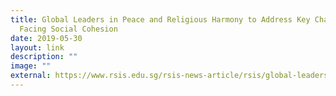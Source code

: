 ```yaml
---
title: Global Leaders in Peace and Religious Harmony to Address Key Challenges
  Facing Social Cohesion
date: 2019-05-30
layout: link
description: ""
image: ""
external: https://www.rsis.edu.sg/rsis-news-article/rsis/global-leaders-in-peace-and-religious-harmony-to-address-key-challenges-facing-social-cohesion/#.XP57WIgzaM8
---
```

